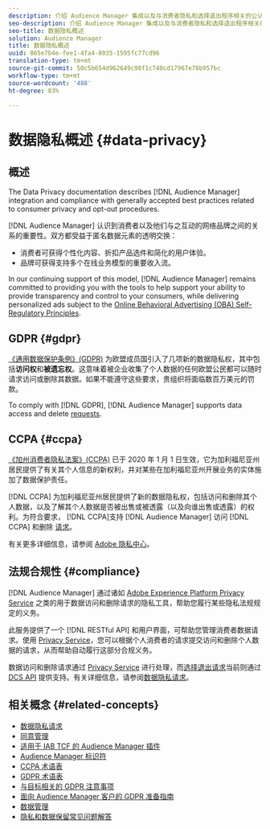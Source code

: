 ```yaml
---
description: 介绍 Audience Manager 集成以及与消费者隐私和选择退出程序相关的公认最佳实践合规性。
seo-description: 介绍 Audience Manager 集成以及与消费者隐私和选择退出程序相关的公认最佳实践合规性。
seo-title: 数据隐私概述
solution: Audience Manager
title: 数据隐私概述
uuid: 865e7b4e-fee1-4fa4-8035-1595fc77cd96
translation-type: tm+mt
source-git-commit: 50c5b654d962649c98f1c740cd17967e70b957bc
workflow-type: tm+mt
source-wordcount: '488'
ht-degree: 83%

---
```



# 数据隐私概述 {#data-privacy}

## 概述

The Data Privacy documentation describes [!DNL Audience Manager] integration and compliance with generally accepted best practices related to consumer privacy and opt-out procedures.

[!DNL Audience Manager] 认识到消费者以及他们与之互动的网络品牌之间的关系的重要性。双方都受益于匿名数据元素的透明交换：

* 消费者可获得个性化内容、折扣产品选件和简化的用户体验。
* 品牌可获得支持多个在线业务模型的重要收入流。

In our continuing support of this model, [!DNL Audience Manager] remains committed to providing you with the tools to help support your ability to provide  transparency and control to your consumers, while delivering personalized ads subject to the [Online Behavioral Advertising (OBA) Self-Regulatory Principles](https://www.iab.com/news/self-regulatory-principles-for-online-behavioral-advertising/).

## GDPR {#gdpr}

[《通用数据保护条例》(GDPR)](https://eugdpr.org/) 为欧盟成员国引入了几项新的数据隐私权，其中包括&#x200B;**访问权**&#x200B;和&#x200B;**被遗忘权**。这意味着被企业收集了个人数据的任何欧盟公民都可以随时请求访问或删除其数据。如果不能遵守这些要求，贵组织将面临数百万美元的罚款。

To comply with [!DNL GDPR], [!DNL Audience Manager] supports data access and delete [requests](data-privacy-requests.md).

## CCPA {#ccpa}

[《加州消费者隐私法案》(CCPA)](https://www.caprivacy.org/about) 已于 2020 年 1 月 1 日生效，它为加利福尼亚州居民提供了有关其个人信息的新权利，并对某些在加利福尼亚州开展业务的实体施加了数据保护责任。

[!DNL CCPA] 为加利福尼亚州居民提供了新的数据隐私权，包括访问和删除其个人数据，以及了解其个人数据是否被出售或被透露（以及向谁出售或透露）的权利。为符合要求， [!DNL CCPA]支持 [!DNL Audience Manager] 访问 [!DNL CCPA] 和删除 [请求](data-privacy-requests.md)。

有关更多详细信息，请参阅 [Adobe 隐私中心](https://www.adobe.com/cn/privacy/opt-out.html)。

## 法规合规性 {#compliance}

[!DNL Audience Manager] 通过诸如 [Adobe Experience Platform Privacy Service](https://www.adobe.io/apis/experienceplatform/home/services/privacy-service.html) 之类的用于数据访问和删除请求的隐私工具，帮助您履行某些隐私法规规定的义务。

此服务提供了一个 [!DNL RESTful API] 和用户界面，可帮助您管理消费者数据请求。使用 [Privacy Service](https://www.adobe.io/apis/experienceplatform/home/services/privacy-service.html)，您可以根据个人消费者的请求提交访问和删除个人数据的请求，从而帮助自动履行这部分合规义务。

数据访问和删除请求通过 [Privacy Service](https://www.adobe.io/apis/experienceplatform/home/services/privacy-service.html) 进行处理，而[选择退出请求](data-privacy-requests.md#opt-out-requests)当前则通过 [DCS API](../../api/dcs-intro/dcs-api-reference/dcs-api-reference-overview.md) 提供支持。有关详细信息，请参阅[数据隐私请求](data-privacy-requests.md)。

## 相关概念 {#related-concepts}

* [数据隐私请求](data-privacy-requests.md)
* [同意管理](data-privacy-consent.md)
* [适用于 IAB TCF 的 Audience Manager 插件](aam-iab-plugin.md)
* [Audience Manager 标识符](data-privacy-ids.md)
* [CCPA 术语表](aam-ccpa-glossary.md)
* [GDPR 术语表](aam-gdpr-glossary.md)
* [与目标相关的 GDPR 注意事项](aam-gdpr-partners.md)
* [面向 Audience Manager 客户的 GDPR 准备指南](aam-gdpr-readiness.md)
* [数据管理](data-governance.md)
* [隐私和数据保留常见问题解答](../../faq/faq-privacy.md)